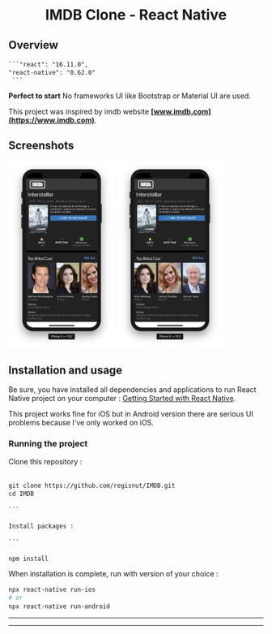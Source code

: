 <h1 align="center">
	IMDB Clone - React Native
</h1>

## Overview

    ```"react": "16.11.0",
    "react-native": "0.62.0"
     ```

**Perfect to start**
No frameworks UI like Bootstrap or Material UI are used.

This project was inspired by imdb website **[www.imdb.com](https://www.imdb.com)**.

## Screenshots

<img
		width="210"
		alt="Capture 1"
		src="https://github.com/Regisnut/IMDB/blob/master/preview/Imdb2.png">
<img
		width="210"
		alt="Capture 2"
		src="https://github.com/Regisnut/IMDB/blob/master/preview/Imdb3.png">

## Installation and usage

Be sure, you have installed all dependencies and applications to run React Native project on your computer : [Getting Started with React Native](https://facebook.github.io/react-native/docs/getting-started).

This project works fine for iOS but in Android version there are serious UI problems because I've only worked on iOS.

### Running the project

Clone this repository :

````

git clone https://github.com/regisnut/IMDB.git
cd IMDB

```

Install packages :

```

npm install

````

When installation is complete, run with version of your choice :

```bash
npx react-native run-ios
# or
npx react-native run-android
```

---

---
